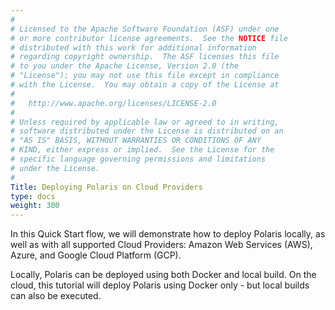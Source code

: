 ```yaml
---
#
# Licensed to the Apache Software Foundation (ASF) under one
# or more contributor license agreements.  See the NOTICE file
# distributed with this work for additional information
# regarding copyright ownership.  The ASF licenses this file
# to you under the Apache License, Version 2.0 (the
# "License"); you may not use this file except in compliance
# with the License.  You may obtain a copy of the License at
#
#   http://www.apache.org/licenses/LICENSE-2.0
#
# Unless required by applicable law or agreed to in writing,
# software distributed under the License is distributed on an
# "AS IS" BASIS, WITHOUT WARRANTIES OR CONDITIONS OF ANY
# KIND, either express or implied.  See the License for the
# specific language governing permissions and limitations
# under the License.
#
Title: Deploying Polaris on Cloud Providers
type: docs
weight: 300
---
```


In this Quick Start flow, we will demonstrate how to deploy Polaris locally, as well as with all supported Cloud Providers: Amazon Web Services (AWS), Azure, and Google Cloud Platform (GCP).

Locally, Polaris can be deployed using both Docker and local build. On the cloud, this tutorial will deploy Polaris using Docker only - but local builds can also be executed.